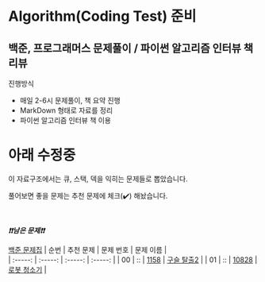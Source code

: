 # Algorithm(Coding Test) 준비

## 백준, 프로그래머스 문제풀이 / 파이썬 알고리즘 인터뷰 책 리뷰
진행방식
- 매일 2-6시 문제풀이, 책 요약 진행
- MarkDown 형태로 자료를 정리
- 파이썬 알고리즘 인터뷰 책 이용




# 아래 수정중
이 자료구조에서는 큐, 스택, 덱을 익히는 문제들로 뽑았습니다.

풀어보면 좋을 문제는 추천 문제에 체크(:heavy_check_mark:) 해놨습니다.

<br>

***❗️❗️남은 문제❗️❗️***

[백준 문제집](https://www.acmicpc.net/workbook/view/6779)
|          순번          |        추천 문제         |        문제 번호         |        문제 이름         |        
| :-----: | :-----: | :-----: | :-----: |
| 00 |  ::  | <a href="https://www.acmicpc.net/problem/13460" target="_blank">1158</a> | <a href="https://www.acmicpc.net/problem/13460" target="_blank">구슬 탈출2</a> | 
| 01 |  ::  | <a href="https://www.acmicpc.net/problem/14503" target="_blank">10828</a> | <a href="https://www.acmicpc.net/problem/14503" target="_blank">로봇 청소기</a> | 

